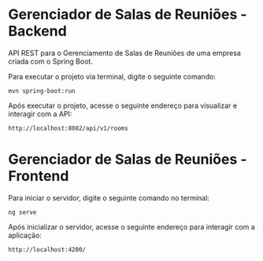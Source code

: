 # Gerenciador de Salas de Reuniões - Backend

API REST para o Gerenciamento de Salas de Reuniões de uma empresa criada com o Spring Boot.

Para executar o projeto via terminal, digite o seguinte comando:

```shell script
mvn spring-boot:run
```

Após executar o projeto, acesse o seguinte endereço para visualizar e interagir com a API:

```
http://localhost:8082/api/v1/rooms
```



# Gerenciador de Salas de Reuniões - Frontend

Para iniciar o servidor, digite o seguinte comando no terminal:

```shell script
ng serve
```

Após inicializar o servidor, acesse o seguinte endereço para interagir com a aplicação:

```
http://localhost:4200/
```
